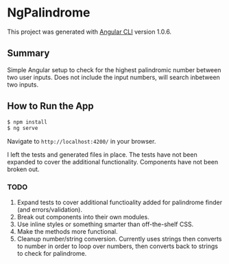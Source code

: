 # NgPalindrome

This project was generated with [Angular CLI](https://github.com/angular/angular-cli) version 1.0.6.

## Summary

Simple Angular setup to check for the highest palindromic number between two user inputs.  Does not include the input numbers, will search inbetween two inputs. 

## How to Run the App

```js
$ npm install
$ ng serve
```

Navigate to `http://localhost:4200/` in your browser.

I left the tests and generated files in place.  The tests have not been expanded to cover the additional functionality.  Components have not been broken out.


### TODO

1. Expand tests to cover additional functioality added for palindrome finder (and errors/validation).
2. Break out components into their own modules.
3. Use inline styles or something smarter than off-the-shelf CSS.
4. Make the methods more functional.
5. Cleanup number/string conversion.  Currently uses strings then converts to number in order to loop over numbers, then converts back to strings to check for palindrome.
